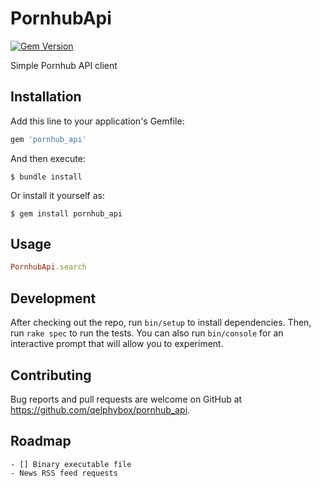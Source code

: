 # PornhubApi

[![Gem Version](https://badge.fury.io/rb/pornhub_api.svg)](https://badge.fury.io/rb/pornhub_api)

Simple Pornhub API client

## Installation

Add this line to your application's Gemfile:

```ruby
gem 'pornhub_api'
```

And then execute:

    $ bundle install

Or install it yourself as:

    $ gem install pornhub_api

## Usage

```ruby
PornhubApi.search
```

## Development

After checking out the repo, run `bin/setup` to install dependencies. Then, run `rake spec` to run the tests. You can also run `bin/console` for an interactive prompt that will allow you to experiment.

## Contributing

Bug reports and pull requests are welcome on GitHub at https://github.com/qelphybox/pornhub_api.

## Roadmap
    - [] Binary executable file
    - News RSS feed requests
